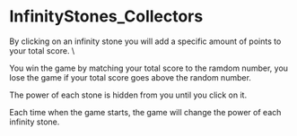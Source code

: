 # InfinityStones_Collectors

By clicking on an infinity stone you will add a specific amount of points to your total score.  \

You win the game by matching your total score to the ramdom number, you lose the game if your total score goes above the random number. 

The power of each stone is hidden from you until you click on it.  

Each time when the game starts, the game will change the power of each infinity stone.
